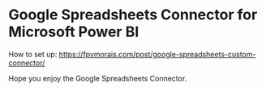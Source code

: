 # Google Spreadsheets Connector for Microsoft Power BI

How to set up:
https://fpvmorais.com/post/google-spreadsheets-custom-connector/

Hope you enjoy the Google Spreadsheets Connector.
